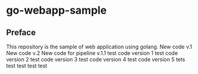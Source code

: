 # go-webapp-sample



## Preface
This repository is the sample of web application using golang.
New code v.1
New code v.2
New code for pipeline v.1.1
test code version 1
test code version 2
test code version 3
test code version 4
test code version 5
tets
test
test
test
test
